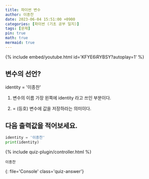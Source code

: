 ```yaml
---
title: 파이썬 변수
author: 이종찬
date: 2023-06-04 15:51:00 +0900
categories: [파이썬 (기초 공부 일지)]
tags: [문제]
pin: true
math: true
mermaid: true
---
```

{% include embed/youtube.html id='KFYE6iRYBSY?autoplay=1' %}

## 변수의 선언?
identity = '이종찬'

1. 변수의 이름
가장 왼쪽에 
identity 라고 쓰인 부분이다.

2. = (등호)
변수에 값을 저장하라는 의미이다.

## 다음 출력값을 적어보세요.
```python
identity = '이종찬'
print(identity)
```

<script>
    window.quiz_plugin_answer = "이종찬";
</script>

{% include quiz-plugin/controller.html %}

```
이종찬
```
{: file='Console' class='quiz-answer'}
